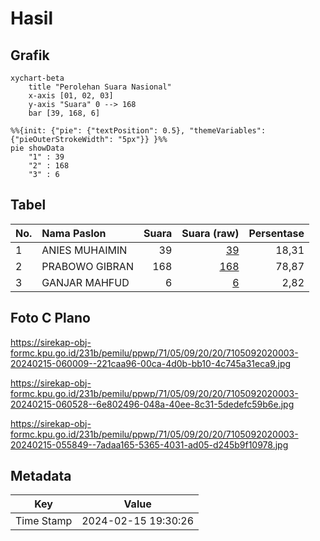 # Hasil

## Grafik

```mermaid
xychart-beta
    title "Perolehan Suara Nasional"
    x-axis [01, 02, 03]
    y-axis "Suara" 0 --> 168
    bar [39, 168, 6]
```

```mermaid
%%{init: {"pie": {"textPosition": 0.5}, "themeVariables": {"pieOuterStrokeWidth": "5px"}} }%%
pie showData
    "1" : 39
    "2" : 168
    "3" : 6
```

## Tabel

| No. | Nama Paslon    | Suara | Suara (raw) | Persentase |
|:--- |:-------------- | -----:| -----------:| ----------:|
| 1   | ANIES MUHAIMIN | 39    | [39][p-1]   | 18,31      |
| 2   | PRABOWO GIBRAN | 168   | [168][p-2]  | 78,87      |
| 3   | GANJAR MAHFUD  | 6     | [6][p-3]    | 2,82       |


[p-1]: https://github.com/gigit-pemilu/pemilu-2024/blob/main/pilpres/hitung-suara/sub/71-sulawesi-utara/sub/05-minahasa-selatan/sub/09-tenga/sub/2020-sapa-timur/sub/003-tps/sub/paslon-1.txt
[p-2]: https://github.com/gigit-pemilu/pemilu-2024/blob/main/pilpres/hitung-suara/sub/71-sulawesi-utara/sub/05-minahasa-selatan/sub/09-tenga/sub/2020-sapa-timur/sub/003-tps/sub/paslon-2.txt
[p-3]: https://github.com/gigit-pemilu/pemilu-2024/blob/main/pilpres/hitung-suara/sub/71-sulawesi-utara/sub/05-minahasa-selatan/sub/09-tenga/sub/2020-sapa-timur/sub/003-tps/sub/paslon-3.txt

## Foto C Plano

https://sirekap-obj-formc.kpu.go.id/231b/pemilu/ppwp/71/05/09/20/20/7105092020003-20240215-060009--221caa96-00ca-4d0b-bb10-4c745a31eca9.jpg

https://sirekap-obj-formc.kpu.go.id/231b/pemilu/ppwp/71/05/09/20/20/7105092020003-20240215-060528--6e802496-048a-40ee-8c31-5dedefc59b6e.jpg

https://sirekap-obj-formc.kpu.go.id/231b/pemilu/ppwp/71/05/09/20/20/7105092020003-20240215-055849--7adaa165-5365-4031-ad05-d245b9f10978.jpg


## Metadata

| Key        | Value               |
| ---------- | ------------------- |
| Time Stamp | 2024-02-15 19:30:26 |



